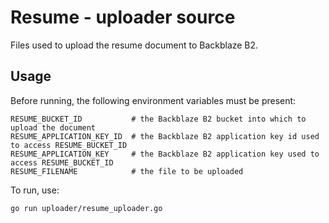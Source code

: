 # Resume - uploader source

Files used to upload the resume document to Backblaze B2.

## Usage
Before running, the following environment variables must be present:
```
RESUME_BUCKET_ID           # the Backblaze B2 bucket into which to upload the document
RESUME_APPLICATION_KEY_ID  # the Backblaze B2 application key id used to access RESUME_BUCKET_ID
RESUME_APPLICATION_KEY     # the Backblaze B2 application key used to access RESUME_BUCKET_ID
RESUME_FILENAME            # the file to be uploaded
```

To run, use:
```shell
go run uploader/resume_uploader.go
```

